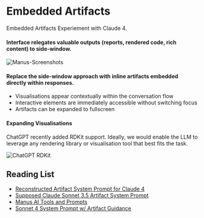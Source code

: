 # Embedded Artifacts

Embedded Artifacts Experiement with Claude 4.

#### Interface relegates valuable outputs (reports, rendered code, rich content) to side-window.

![Manus-Screenshots](https://github.com/user-attachments/assets/60b023a0-f6b5-4679-84bb-b908a6694b8e)

#### Replace the side-window approach with inline artifacts embedded directly within responses.
- Visualisations appear contextually within the conversation flow
- Interactive elements are immediately accessible without switching focus
- Artifacts can be expanded to fullscreen


#### Expanding Visualisations
ChatGPT recently added RDKit support. Ideally, we would enable the LLM to leverage any rendering library or visualisation tool that best fits the task.

![ChatGPT RDKit](https://github.com/user-attachments/assets/bfe5128a-ef2a-4113-8965-68e209c7f4aa)


## Reading List

- [Reconstructed Artifact System Prompt for Claude 4](https://simonwillison.net/2025/May/25/claude-4-system-prompt/#artifacts-the-missing-manual)
- [Supposed Claude Sonnet 3.5 Artifact System Prompt](https://gist.github.com/dedlim/6bf6d81f77c19e20cd40594aa09e3ecd)
- [Manus AI Tools and Prompts](https://gist.github.com/jlia0/db0a9695b3ca7609c9b1a08dcbf872c9)
- [Sonnet 4 System Prompt w/ Artifact Guidance](https://github.com/asgeirtj/system_prompts_leaks/blob/main/Anthropic/claude-sonnet-4.md)

